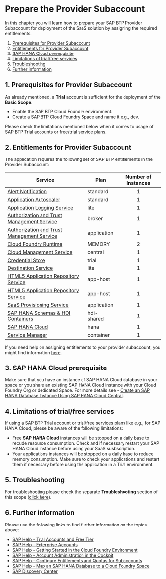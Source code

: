 # Prepare the Provider Subaccount

In this chapter you will learn how to prepare your SAP BTP Provider Subaccount for deployment of the SaaS solution by assigning the required entitlements. 

1. [Prerequisites for Provider Subaccount](#1-Prerequisites-for-Provider-Subaccount)
2. [Entitlements for Provider Subaccount](#2-Entitlements-for-Provider-Subaccount)
3. [SAP HANA Cloud prerequisite](#3-SAP-HANA-Cloud-prerequisite)
4. [Limitations of trial/free services](#4-Limitations-of-trial/free-services)
5. [Troubleshooting](#5-Troubleshooting)
6. [Further information](#6-Further-Information)


## 1. Prerequisites for Provider Subaccount

As already mentioned, a **Trial** account is sufficient for the deployment of the **Basic Scope**. 

* Enable the SAP BTP Cloud Foundry environment.
* Create a SAP BTP Cloud Foundry Space and name it e.g., dev.

Please check the limitations mentioned below when it comes to usage of SAP BTP Trial accounts or free/trial service plans. 


## 2. Entitlements for Provider Subaccount

The application requires the following set of SAP BTP entitlements in the Provider Subaccount:

| Service                           | Plan       | Number of Instances |
|-----------------------------------|------------|:-------------------:|
| [Alert Notification](https://discovery-center.cloud.sap/serviceCatalog/alert-notification?region=all)                        | standard      |     1    |
| [Application Autoscaler](https://discovery-center.cloud.sap/serviceCatalog/application-autoscaler/?service_plan=standard&region=all&commercialModel=cloud)                   | standard      |     1    |
| [Application Logging Service](https://discovery-center.cloud.sap/serviceCatalog/application-logging-service/?region=all)              | lite          |     1    |
| [Authorization and Trust Management Service](https://discovery-center.cloud.sap/serviceCatalog/authorization-and-trust-management-service?region=all&tab=feature)| broker        |     1    |
| [Authorization and Trust Management Service](https://discovery-center.cloud.sap/serviceCatalog/authorization-and-trust-management-service?region=all&tab=feature)| application   |     1    |
| [Cloud Foundry Runtime](https://discovery-center.cloud.sap/serviceCatalog/cloud-foundry-runtime?region=all)                     | MEMORY        |     2    |
|[Cloud Management Service](https://discovery-center.cloud.sap/serviceCatalog/cloud-management-service/?region=all)                 | central       |     1    |
| [Credential Store](https://discovery-center.cloud.sap/serviceCatalog/credential-store?region=all)                        | trial         |     1    |
| [Destination Service](https://discovery-center.cloud.sap/serviceCatalog/destination?service_plan=lite&region=all&commercialModel=cloud)                    | lite          |     1    |
| [HTML5 Application Repository Service](https://discovery-center.cloud.sap/serviceCatalog/html5-application-repository-service?region=all) |app-host|1|      | app-host      |     1    |
| [HTML5 Application Repository Service](https://discovery-center.cloud.sap/serviceCatalog/html5-application-repository-service?region=all) |app-host|1|     | app-runtime   |     1    |
| [SaaS Provisioning Service](https://discovery-center.cloud.sap/serviceCatalog/saas-provisioning-service?service_plan=application&region=all&commercialModel=cloud)                 | application   |     1    |
| [SAP HANA Schemas & HDI Containers](https://help.sap.com/docs/SAP_HANA_PLATFORM/3823b0f33420468ba5f1cf7f59bd6bd9/e28abca91a004683845805efc2bf967c.html?version=2.0.04&locale=en-US)       | hdi-shared    |     1    |
| [SAP HANA Cloud](https://discovery-center.cloud.sap/serviceCatalog/sap-hana-cloud?tab=customerreference&region=all)                            | hana          |     1    |
|[Service Manager](https://discovery-center.cloud.sap/serviceCatalog/service-manager/?region=all)                      |container     |     1    |

If you need help on assigning entitlements to your provider subaccount, you might find information [here](https://help.sap.com/docs/SERVICE_TICKET_INTELLIGENCE/fb95f4cf368448be94f0eaed1583f491/cda19c940bf5404c8e81770b0f879e82.html?locale=en-US).


## 3. SAP HANA Cloud prerequisite

Make sure that you have an instance of SAP HANA Cloud database in your space or you share an existing SAP HANA Cloud instance with your Cloud Foundry Org or dedicated Space. For more details see - [Create an SAP HANA Database Instance Using SAP HANA Cloud Central](https://developers.sap.com/tutorials/hana-cloud-mission-trial-2.html).


## 4. Limitations of trial/free services

If using a SAP BTP Trial account or trial/free services plans like e.g., for SAP HANA Cloud, please be aware of the following limitations:

- Free **SAP HANA Cloud** instances will be stopped on a daily base to recude resource consumption. Check and if necessary restart your SAP HANA Cloud instance before using your SaaS susbscription. 
- Your applications instances will be stopped on a daily base to reduce memory consumption. Make sure to check your applications and restart them if necessary before using the application in a Trial environment. 


## 5. Troubleshooting

For troubleshooting please check the separate **Troubleshooting** section of this scope ([click here](../10-troubleshooting/README.MD)).


## 6. Further information

Please use the following links to find further information on the topics above:

* [SAP Help - Trial Accounts and Free Tier](https://help.sap.com/docs/BTP/65de2977205c403bbc107264b8eccf4b/046f127f2a614438b616ccfc575fdb16.html?locale=en-US)
* [SAP Help - Enterprise Accounts](https://help.sap.com/docs/BTP/65de2977205c403bbc107264b8eccf4b/171511cc425c4e079d0684936486eee6.html)
* [SAP Help - Getting Started in the Cloud Foundry Environment](https://help.sap.com/docs/BTP/65de2977205c403bbc107264b8eccf4b/b328cc89ea14484d9655b8cfb8efb508.html?locale=en-US)
* [SAP Help - Account Administration in the Cockpit](https://help.sap.com/docs/BTP/65de2977205c403bbc107264b8eccf4b/8061ecc529d74465b2b9566a634943ec.html)
* [SAP Help - Configure Entitlements and Quotas for Subaccounts](https://help.sap.com/docs/BTP/65de2977205c403bbc107264b8eccf4b/5ba357b4fa1e4de4b9fcc4ae771609da.html?locale=en-US)
* [SAP Help - Map an SAP HANA Database to a Cloud Foundry Space](https://help.sap.com/docs/HANA_CLOUD/9ae9104a46f74a6583ce5182e7fb20cb/1683421d02474567a54a81615e8e2c48.html?locale=en-US)
* [SAP Discovery Center](https://discovery-center.cloud.sap)